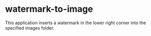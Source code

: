 # watermark-to-image
This application inserts a watermark in the lower right corner into the specified images folder.
